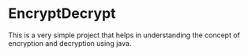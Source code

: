 # EncryptDecrypt
This is a very simple project that helps in understanding the concept of encryption and decryption using java.
